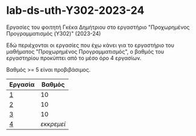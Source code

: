 # lab-ds-uth-Y302-2023-24

Εργασίες του φοιτητή Γκέκα Δημήτριου στο εργαστήριο "Προχωρημένος Προγραμματισμός (Y302)" (2023-24) 

Εδώ περιέχονται οι εργασίες που έχω κάνει για το εργαστήριο του μαθήματος "Προχωρημένος Προγραμματισμός", 
ο βαθμός του εργαστηρίου προκύπτει από το μέσο όρο 4 εργασίων.

Βαθμός >= 5 είναι προβιβάσιμος.

| Εργασία | Βαθμός     |
|---------|------------|
| [1](1/) | 10         |
| [2](2/) | 10         |
| [3](3/) | 10         |
| [4](4/) | _εκκρεμεί_ |